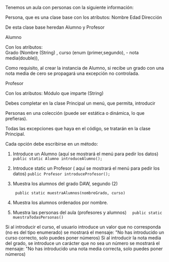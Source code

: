 Tenemos un aula con personas  con la siguiente información: 

Persona, que es una clase base con los atributos: 
Nombre
Edad
Dirección

De esta clase base heredan Alumno y Profesor

Alumno

Con los atributos:  
Grado (Nombre (String) , curso (enum (primer,segundo), - nota media(double)), 

Como requisito, al crear la instancia de Alumno, 
si recibe un grado con una nota media de cero
se propagará una excepción no controlada. 

Profesor

Con los atributos: Módulo que imparte
 (String)


Debes completar en la clase Principal un menú, que permita, introducir

 Personas 
en una colección (puede ser estática o dinámica, lo que prefieras). 

Todas las excepciones que haya en el código, 
se tratarán en la clase Principal. 


Cada opción debe escribirse en un método: 

1. Introduce un Alumno (aquí se mostrará el menú para pedir los datos)
     ```public static Alumno introduceAlumno(); ```
2. Introduce static un Profesor ( aquí se mostrará el menú para pedir los datos)
    ```public Profesor introduceProfesor();```
3. Muestra los alumnos del grado DAW, segundo (2)

    ``` public static muestraAlumnos(nombreGrado, curso)```
   
5. Muestra los alumnos ordenados por nombre. 
6. Muestra las personas del aula (profesores y alumnos)
  ```  public static muestraTodasPersonas()```

Si al introducir el curso, el usuario introduce un valor que no corresponda (no es del tipo enumerado)
se mostrará el mensaje: "No has introducido un curso correcto, solo puedes poner números)
Si al introducir la nota media del grado, se introduce un  carácter que no sea un número
se mostrará el mensaje: "No has introducido una nota media correcta, solo puedes poner números)


